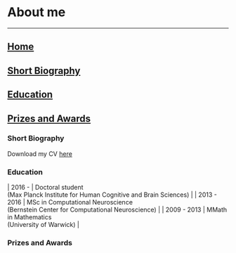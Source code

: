 # About me

---
[Home](index.md)
---
[Short Biography](#short_biography)
---
[Education](#education)
---
[Prizes and Awards](#prizes_and_awards)
---

### Short Biography




Download my CV [here](index.md)

### Education

| 2016 - | Doctoral student <br>(Max Planck Institute for Human Cognitive and Brain Sciences) |
| 2013 - 2016 | MSc in Computational Neuroscience <br>(Bernstein Center for Computational Neuroscience) |
| 2009 - 2013 | MMath in Mathematics <br>(University of Warwick) |

### Prizes and Awards





